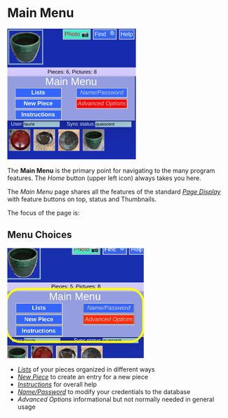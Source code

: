 # Main Menu

![](MainMenu.png)

The __Main Menu__ is the primary point for navigating to the many program features. The _Home_ button (upper left icon) always takes you here.

The _Main Menu_ page shares all the features of the standard [_Page Display_](Display.md) with feature buttons on top, status and Thumbnails.

The focus of the page is:

## Menu Choices

![](MainMenu2.png)

* [_Lists_](ListMenu.md) of your pieces organized in different ways
* [_New Piece_](PotNew.md) to create an entry for a new piece
* [_Instructions_](https://alfille.github.io/potholder/) for overall help
* [_Name/Password_](RemoteDatabaseInput.md) to modify your credentials to the database
* _Advanced Options_ informational but not normally needed in general usage
